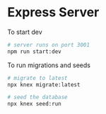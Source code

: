 # Express Server

To start dev
```sh
# server runs on port 3001
npm run start:dev
```

To run migrations and seeds
```sh
# migrate to latest
npx knex migrate:latest

# seed the database
npx knex seed:run
```
